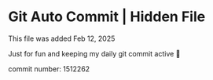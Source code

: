 # Git Auto Commit | Hidden File

This file was added Feb 12, 2025

Just for fun and keeping my daily git commit active 🤪

commit number: 1512262
